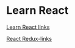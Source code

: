 # Learn React

[Learn React links](https://www.reddit.com/r/reactjs/comments/7jvq6b/what_do_you_use_combined_with_reactjs/)

[React Redux-links](https://github.com/markerikson/react-redux-links)